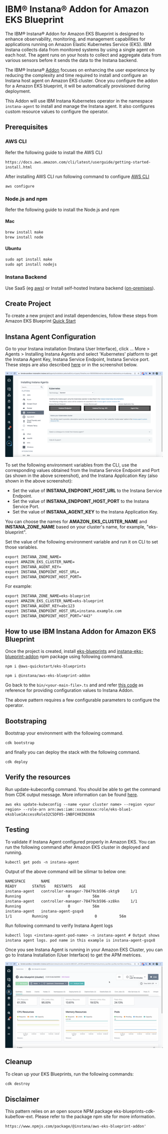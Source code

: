 # IBM® Instana® Addon for Amazon EKS Blueprint

The IBM® Instana® Addon for Amazon EKS Blueprint is designed to enhance observability, monitoring, and management capabilities for applications running on Amazon Elastic Kubernetes Service (EKS). IBM Instana collects data from monitored systems by using a single agent on each host. The agent runs on your hosts to collect and aggregate data from various sensors before it sends the data to the Instana backend.

The IBM® Instana® [Addon](https://www.npmjs.com/package/%40nstana/aws-eks-blueprint-addon) focuses on enhancing the user experience by reducing the complexity and time required to install and configure an Instana host agent on Amazon EKS cluster. Once you configure the addon for a Amazon EKS blueprint, it will be automatically provisioned during deployment.

This Addon will use IBM Instana Kubernetes operator in the namespace ```instana-agent``` to install and manage the Instana agent. It also configures custom resource values to configure the operator.

## Prerequisites

### AWS CLI
Refer the following guide to install the AWS CLI

```text
https://docs.aws.amazon.com/cli/latest/userguide/getting-started-install.html
```
After installing AWS CLI run following command to configure [AWS CLI](https://docs.aws.amazon.com/cli/latest/reference/configure/)

```shell
aws configure
```

### Node.js and npm
Refer the following guide to install the Node.js and npm

#### Mac
```shell
brew install make
brew install node
```
#### Ubuntu
```shell
sudo apt install make
sudo apt install nodejs
```

### Instana Backend
 Use SaaS (eg [aws](https://aws.amazon.com/marketplace/pp/prodview-hnqy5e3t3fzda?sr=0-1&ref_=beagle&applicationId=AWSMPContessa)) or Install self-hosted Instana backend ([on-premises](https://www.ibm.com/docs/en/instana-observability/current?topic=installing-configuring-self-hosted-instana-backend-premises)).

## Create Project

To create a new project and install dependencies, follow these steps from Amazon EKS Blueprint [Quick Start](https://aws-quickstart.github.io/cdk-eks-blueprints/getting-started)

## Instana Agent Configuration
Go to your Instana installation (Instana User Interface), click ... More > Agents > Installing Instana Agents and select 'Kubernetes' platform to get the Instana Agent Key, Instana Service Endpoint, Instana Service port. These steps are also described [here](https://www.ibm.com/docs/en/instana-observability/218?topic=instana-endpoints-keys) or in the screenshot below.

![Instana Agent Configuration](../assets/images//instana-agent.png)

To set the following environment variables from the CLI, use the corresponding values obtained from the Instana Service Endpoint and Port (as shown in the above screenshot), and the Instana Application Key (also shown in the above screenshot):

- Set the value of **INSTANA_ENDPOINT_HOST_URL** to the Instana Service Endpoint.
- Set the value of **INSTANA_ENDPOINT_HOST_PORT** to the Instana Service Port.
- Set the value of **INSTANA_AGENT_KEY** to the Instana Application Key.

You can choose the names for **AMAZON_EKS_CLUSTER_NAME** and **INSTANA_ZONE_NAME** based on your cluster's name, for example, "eks-blueprint".

Set the value of the following environment variable and run it on CLI to set those variables.

```
export INSTANA_ZONE_NAME=
export AMAZON_EKS_CLUSTER_NAME=
export INSTANA_AGENT_KEY=
export INSTANA_ENDPOINT_HOST_URL=
export INSTANA_ENDPOINT_HOST_PORT=
```

For example:

```
export INSTANA_ZONE_NAME=eks-blueprint
export AMAZON_EKS_CLUSTER_NAME=eks-blueprint
export INSTANA_AGENT_KEY=abc123
export INSTANA_ENDPOINT_HOST_URL=instana.example.com
export INSTANA_ENDPOINT_HOST_PORT="443"
```


## How to use IBM Instana Addon for Amazon EKS Blueprint

Once the project is created, install [eks-blueprints](https://www.npmjs.com/package/@aws-quickstart/eks-blueprints) and [instana-eks-blueprint-addon](https://www.npmjs.com/package/@instana/aws-eks-blueprint-addon) npm package using following command.

```shell
npm i @aws-quickstart/eks-blueprints
```

```shell
npm i @instana/aws-eks-blueprint-addon
```

Go back to the ```bin/<your-main-file>.ts``` and and refer [this code](https://github.com/aws-samples/cdk-eks-blueprints-patterns/blob/main/lib/instana-construct/index.ts) as reference for providing configuration values to Instana Addon.

The above pattern requires a few configurable parameters to configure the operator.

## Bootstraping
Bootstrap your environment with the following command.

```shell
cdk bootstrap
```

and finally you can deploy the stack with the following command.
```shell
cdk deploy
```

## Verify the resources
Run update-kubeconfig command. You should be able to get the command from CDK output message. More information can be found [here](https://aws-quickstart.github.io/cdk-eks-blueprints/getting-started/#cluster-access).

```console
aws eks update-kubeconfig --name <your cluster name> --region <your region> --role-arn arn:aws:iam::xxxxxxxxx:role/eks-blue1-eksblue1AccessRole32C5DF05-1NBFCH8INI08A
```

## Testing
To validate if Instana Agent configured properly in Amazon EKS. You can run the following command after Amazon EKS cluster in deployed and running.
```shell
kubectl get pods -n instana-agent
```
Output of the above command will be silimar to below one:

```output
NAMESPACE       NAME                                  				READY   	STATUS    RESTARTS   AGE
instana-agent   controller-manager-78479cb596-sktg9   	1/1     	Running   					0          56m
instana-agent   controller-manager-78479cb596-xz8kn   	1/1     	Running   					0          56m
instana-agent   instana-agent-gsqx8                   				1/1     	Running   					0          56m
```

Run following command to verify Instana Agent logs
```shell
kubectl logs <instana-agent-pod-name> -n instana-agent # Output shows instana agent logs. pod name in this example is instana-agent-gsqx8
```

Once you see Instana Agent is running in your Amazon EKS Cluster, you can go to Instana Installation (User Interface) to get the APM metrices.

![Instana Metrics](../assets/images//instana-metrics.png)

## Cleanup

To clean up your EKS Blueprints, run the following commands:

```sh
cdk destroy
```

## Disclaimer 
This pattern relies on an open source NPM package eks-blueprints-cdk-kubeflow-ext. Please refer to the package npm site for more information.
```
https://www.npmjs.com/package/@instana/aws-eks-blueprint-addon'
```

